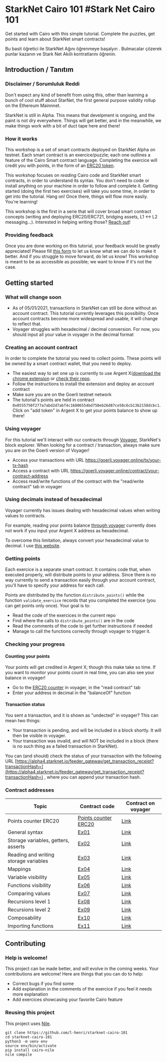 # StarkNet Cairo 101 #Stark Net Cairo 101
Get started with Cairo with this simple tutorial. Complete the puzzles, get points and learn about StarkNet smart contracts!

Bu basit öğretici ile StarkNet Ağını öğrenmeye başalyın . Bulmacalar çözerek punlar kazanın ve Stark Net Akıllı kontratlarını öğrenin.

## Introduction / Tanıtım
### Disclaimer / Sorumluluk Reddi
Don't expect any kind of benefit from using this, other than learning a bunch of cool stuff about StarNet, the first general purpose validity rollup on the Ethereum Mainnnet. 

StarkNet is still in Alpha. This means that develpment is ongoing, and the paint is not dry everywhere. Things will get better, and in the meanwhile, we make things work with a bit of duct tape here and there!

### How it works
This workshop is a set of smart contracts deployed on StarkNet Alpha on testnet. Each smart contract is an exercice/puzzle; each one outlines a feature of the Cairo Smart contract language. Completing the exercice will credit you with points, in the form of an [ERC20 token](contracts/token/TDERC20.cairo).

This workshop focuses on *reading* Cairo code and StarkNet smart contracts, in order to understand its syntax. You don't need to code or install anything on your machine in order to follow and complete it. Getting started (doing the first two exercises) will take you some time, in order to get into the tutorial. Hang on! Once there, things will flow more easily. You're learning!

This workshop is the first in a serie that will cover broad smart contract concepts (writing and deploying ERC20/ERC721, bridging assets, L1 <-> L2 messaging...). 
Interested in helping writing those? [Reach out](https://twitter.com/HenriLieutaud)!

### Providing feedback
Once you are done working on this tutorial, your feedback would be greatly appreciated! Please fill [this form](https://forms.reform.app/starkware/untitled-form-4/kaes2e) to let us know what we can do to make it better. And if you struggle to move forward, do let us know! This workshop is meant to be as accessible as possible; we want to know if it's not the case.

## Getting started
### What will change soon
- As of 05/01/2021, transactions in StarkNet can still be done without an account contract. This tutorial currently leverages this possibility. Once account contracts become more widespread and usable, it will change to reflect that.
- Voyager struggles with hexadecimal / decimal conversion. For now, you should input all your value in voyager in the decimal format

### Creating an account contract
In order to complete the tutorial you need to collect points. These points will be owned by a smart contract wallet, that you need to deploy.
- The easiest way to set one up is currently to use Argent X([download the chrome extension](https://chrome.google.com/webstore/detail/argent-x-starknet-wallet/dlcobpjiigpikoobohmabehhmhfoodbb/) or [check their repo](https://github.com/argentlabs/argent-x). 
- Follow the instructions to install the extension and deploy an account contract 
- Make sure you are on the Goerli testnet network
- The tutorial's points are held in contract `0x0555750f277a7abd2d7abf4c16806554bd750eb26d87ce58c6cb13b2158dcbc1`. Click on "add token" in Argent X to get your points balance to show up there!

### Using voyager
For this tutorial we'll interact with our contracts through [Voyager](https://goerli.voyager.online/), StarkNet's block explorer. When looking for a contract / transaction, always make sure you are on the Goerli version of Voyager!
- Access your transactions with URL https://goerli.voyager.online/tx/your-tx-hash
- Access a contract with URL https://goerli.voyager.online/contract/your-contract-address
- Access read/write functions of the contract with the "read/write contract" tab in voyager

### Using decimals instead of hexadecimal
Voyager currently has issues dealing with hexadecimal values when writing values to contracts. 

For example, reading your points balance [through voyager](https://goerli.voyager.online/contract/0x0555750f277a7abd2d7abf4c16806554bd750eb26d87ce58c6cb13b2158dcbc1#readContract) currently does not work if you input your Argent X address as hexadecimal.

To overcome this limitation, always convert your hexadecimal value to decimal. I use [this website](https://www.rapidtables.com/convert/number/hex-to-decimal.html).

### Getting points
Each exercice is a separate smart contract. It contains code that, when executed properly, will distribute points to your address. Since there is no way currently to send a transaction easily through your account contract, you'll have to specify your address for each call.

Points are distributed by the function `distribute_points()` while the function `validate_exercice` records that you completed the exercice (you can get points only once). Your goal is to: 
- Read the code of the exercices in the current repo
- Find where the calls to `distribute_points()` are in the code
- Read the comments of the code to get further instructions if needed
- Manage to call the functions correctly through voyager to trigger it.

### Checking your progress
#### Counting your points
Your points will get credited in Argent X; though this make take so time. If you want to monitor your points count in real time, you can also see your balance in voyager!
- Go to the [ERC20 counter](https://goerli.voyager.online/contract/0x0555750f277a7abd2d7abf4c16806554bd750eb26d87ce58c6cb13b2158dcbc1#readContract) in voyager, in the "read contract" tab 
- Enter your address in decimal in the "balanceOf" function

#### Transaction status
You sent a transaction, and it is shown as "undected" in voyager? This can mean two things:
- Your transaction is pending, and will be included in a block shortly. It will then be visible in voyager.
- Your transaction was invalid, and will NOT be included in a block (there is no such thing as a failed transaction in StarkNet). 

You can (and should) check the status of your transaction with the following URL [https://alpha4.starknet.io/feeder_gateway/get_transaction_receipt?transactionHash=](https://alpha4.starknet.io/feeder_gateway/get_transaction_receipt?transactionHash=) , where you can append your transaction hash.

### Contract addresses 
|Topic|Contract code|Contract on voyager|
|---|---|---|
|Points counter ERC20|[Points counter ERC20](contracts/token/TDERC20.cairo)|[Link](https://goerli.voyager.online/contract/0x0555750f277a7abd2d7abf4c16806554bd750eb26d87ce58c6cb13b2158dcbc1)|
|General syntax|[Ex01](contracts/ex01.cairo)|[Link](https://goerli.voyager.online/contract/0x00e51aba7c075e73fb8c62d02e6bd084ecc5162b70316707b6bc4fbd7de84d26)|
|Storage variables, getters, asserts|[Ex02](contracts/ex02.cairo)|[Link](https://goerli.voyager.online/contract/0x045603e670f950536042455059aa88c0f117d70091335e5bd18fbda42e9a27f2)|
|Reading and writing storage variables|[Ex03](contracts/ex03.cairo)|[Link](https://goerli.voyager.online/contract/0x079deb261ed19741ee0d87133ffcebcb4cd4d3f49ebcaa530f5d950d0aecd26d)|
|Mappings|[Ex04](contracts/ex04.cairo)|[Link](https://goerli.voyager.online/contract/0x05e0140f480598a50fb8746011f64c25445098f2b5de359f28fe0acd764702de)|
|Variable visibility|[Ex05](contracts/ex05.cairo)|[Link](https://goerli.voyager.online/contract/0x03c13f6e459c1b8a1bbc66ed2ba2d8b1f921e108a9125fb758147dca2e6caf0d)|
|Functions visibility|[Ex06](contracts/ex06.cairo)|[Link](https://goerli.voyager.online/contract/0x039e0f58dbde8402613a722e57991378b4017c836b5410d4c1c7056f6150c8d6)|
|Comparing values|[Ex07](contracts/ex07.cairo)|[Link](https://goerli.voyager.online/contract/0x052641f456d11695af61ad9e87330c058dafeb6964ba10e2cb2ba60c55eaf80b)|
|Recursions level 1|[Ex08](contracts/ex08.cairo)|[Link](https://goerli.voyager.online/contract/0x02e70ac39b319829fd3012cd6e78106be820c3dd248ea1c04b4be6017c83f455)|
|Recursions level 2|[Ex09](contracts/ex09.cairo)|[Link](https://goerli.voyager.online/contract/0x070be3bf6ff173ed0f5eb1e606a2741e6ac0ad6e8097cad314a0f875232c6fcc)|
|Composability|[Ex10](contracts/ex10.cairo)|[Link](https://goerli.voyager.online/contract/0x062387032afe8d919c3f616b2efbf4cba1939daf2fccf349cc9a8df51c1a6063)|
|Importing functions|[Ex11](contracts/ex11.cairo)|[Link](https://goerli.voyager.online/contract/0x04fb9a9ec6b45c165d86e8861f653728b5dafec809ed248496e4074ec08c3f93)|


## Contributing
### Help is welcome!
This project can be made better, and will evolve in the coming weeks. Your contributions are welcome! Here are things that you can do to help:
- Correct bugs if you find some
- Add explanation in the comments of the exercice if you feel it needs more explanation
- Add exercices showcasing your favorite Cairo feature

### Reusing this project
This project uses [Nile](https://github.com/OpenZeppelin/nile).
```
git clone https://github.com/l-henri/starknet-cairo-101
cd starknet-cairo-101
python3 -m venv env
source env/bin/activate
pip install cairo-nile
nile compile
```

